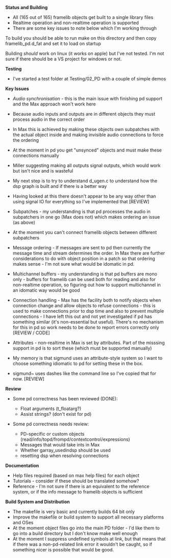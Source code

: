 
**Status and Building**

- All (165 out of 165) framelib objects get built to a single library files
- Realtime operation and non-realtime operation is supported
- There are some key issues to note below which I'm working through

To build you should be able to run make on this directory and then copy framelib_pd.d_fat and set it to load on startup

Building *should* work on linux (it works on apple) but I've not tested.
I'm not sure if there should be a VS project for windows or not.

**Testing**

- I've started a test folder at Testing/02\_PD with a couple of simple demos

**Key Issues**

- *Audio synchronisation* - this is the main issue with finishing pd support and the Max approach won't work here
- Because audio inputs and outputs are in different objects they must process audio in the correct order
- In Max this is achieved by making these objects own subpatches with the actual object inside and making invisible audio connections to force the ordering
- At the moment in pd you get "unsynced" objects and must make these connections manually
- Miller suggesting making all outputs signal outputs, which would work but isn't nice and is wasteful 
- My next step is to try to understand d_ugen.c to understand how the dsp graph is built and if there is a better way
- Having looked at this there doesn't appear to be any way other than using signal IO for everything so I've implemented that [REVIEW]

- Subpatches - my understanding is that pd processes the audio in subpatchers in one go (Max does not) which makes ordering an issue (as above)
- At the moment you can't connect framelib objects between different subpatchers

- Message ordering - If messages are sent to pd then currently the message time and stream determines the order. In Max there are further considerations to do with object position in a patch so that ordering makes sense - I'm not sure what would be idomatic in pd.

- Multichannel buffers - my understanding is that pd buffers are mono only - buffers for framelib can be used both for reading and also for non-realtime operation, so figuring out how to support multichannel in an idomatic way would be good

- Connection handling - Max has the facility both to notify objects when connection change and allow objects to refuse connections - this is used to make connections prior to dsp time and also to prevent multiple connections - I have left this out and not yet investigated if pd has something similar (it's non-essential but useful). There's no mechanism for this in pd so work needs to be done to report errors correctly only [REVIEW / CODE]

- Attributes - non-realtime in Max is set by attributes. Part of the misssing support in pd is to sort these (which must be supported manually)
- My memory is that sigmund uses an attribute-style system so I want to choose something idiomatic to pd for setting these in the box.
- sigmund~ uses dashes like the command line so I've copied that for now. [REVIEW]

**Review**

- Some pd correctness has been reviewed (DONE):
    - Float arguments (t_floatarg?)
    - Assist strings? (don't exist for pd)

- Some pd correctness needs review:
    - PD-specific or custom objects (read/info/topd/frompd/contextcontrol/expressions)
    - Messages that would take ints in Max
    - Whether garray_usedindsp should be used
    - resetting dsp when resolving connections
    
**Documentation**

- Help files required (based on max help files) for each object
- Tutorials - consider if these should be translated somehow?
- Reference - I'm not sure if there is an equivalent to the reference system, or if the info message to framelib objects is sufficient

**Build System and Distribution**

- The makefile is very basic and currently builds 64 bit only 
- Improve the makefile or build system to support all necessary platforms and OSes
- At the moment object files go into the main PD folder - I'd like them to go into a build directory but I don't know make well enough
- At the moment I suppress undefined symbols at link, but that means that if there was a non-pd-related link error it wouldn't be caught, so if something nicer is possible that would be good.
